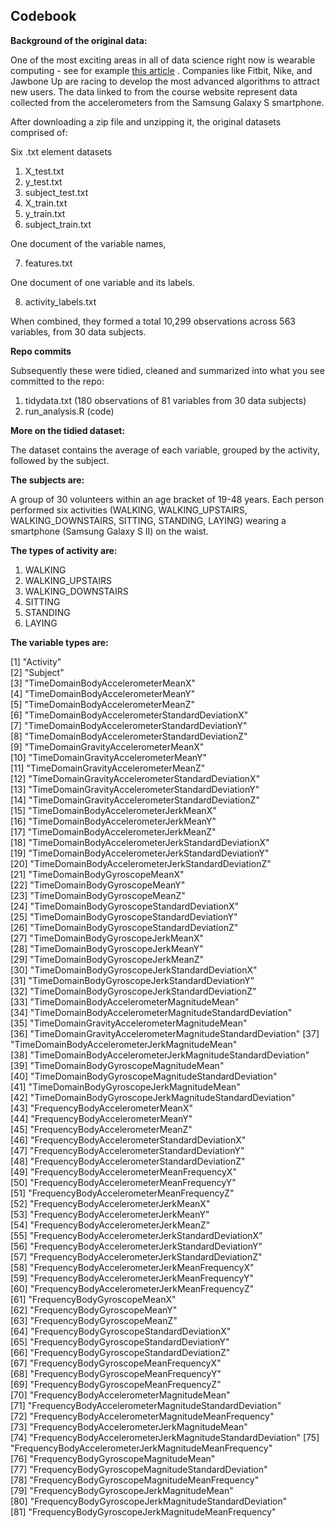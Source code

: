 ## Codebook

**Background of the original data:**

One of the most exciting areas in all of data science right now is wearable computing - see for example [this article](http://www.insideactivitytracking.com/data-science-activity-tracking-and-the-battle-for-the-worlds-top-sports-brand/) . Companies like Fitbit, Nike, and Jawbone Up are racing to develop the most advanced algorithms to attract new users. The data linked to from the course website represent data collected from the accelerometers from the Samsung Galaxy S smartphone. 

After downloading a zip file and unzipping it, the original datasets comprised of: 

Six .txt element datasets 
1. X_test.txt
2. y_test.txt
3. subject_test.txt
4. X_train.txt
5. y_train.txt
6. subject_train.txt

One document of the variable names, 

7. features.txt

One document of one variable and its labels.

8. activity_labels.txt

When combined, they formed a total 10,299 observations across 563 variables, from 30 data subjects.

**Repo commits**

Subsequently these were tidied, cleaned and summarized into what you see committed to the repo:

1. tidydata.txt (180 observations of 81 variables from 30 data subjects)
2. run_analysis.R (code)

**More on the tidied dataset:**

The dataset contains the average of each variable, grouped by the activity, followed by the subject.

**The subjects are:**

A group of 30 volunteers within an age bracket of 19-48 years. 
Each person performed six activities (WALKING, WALKING_UPSTAIRS, WALKING_DOWNSTAIRS, SITTING, STANDING, LAYING) wearing a smartphone (Samsung Galaxy S II) on the waist.

**The types of activity are:**

1. WALKING
2. WALKING_UPSTAIRS
3. WALKING_DOWNSTAIRS
4. SITTING
5. STANDING
6. LAYING

**The variable types are:**

[1] "Activity"                                                 
[2] "Subject"                                                  
[3] "TimeDomainBodyAccelerometerMeanX"                         
[4] "TimeDomainBodyAccelerometerMeanY"                         
[5] "TimeDomainBodyAccelerometerMeanZ"                         
[6] "TimeDomainBodyAccelerometerStandardDeviationX"            
[7] "TimeDomainBodyAccelerometerStandardDeviationY"            
[8] "TimeDomainBodyAccelerometerStandardDeviationZ"            
[9] "TimeDomainGravityAccelerometerMeanX"                      
[10] "TimeDomainGravityAccelerometerMeanY"                      
[11] "TimeDomainGravityAccelerometerMeanZ"                      
[12] "TimeDomainGravityAccelerometerStandardDeviationX"         
[13] "TimeDomainGravityAccelerometerStandardDeviationY"         
[14] "TimeDomainGravityAccelerometerStandardDeviationZ"         
[15] "TimeDomainBodyAccelerometerJerkMeanX"                     
[16] "TimeDomainBodyAccelerometerJerkMeanY"                     
[17] "TimeDomainBodyAccelerometerJerkMeanZ"                     
[18] "TimeDomainBodyAccelerometerJerkStandardDeviationX"        
[19] "TimeDomainBodyAccelerometerJerkStandardDeviationY"        
[20] "TimeDomainBodyAccelerometerJerkStandardDeviationZ"        
[21] "TimeDomainBodyGyroscopeMeanX"                             
[22] "TimeDomainBodyGyroscopeMeanY"                             
[23] "TimeDomainBodyGyroscopeMeanZ"                             
[24] "TimeDomainBodyGyroscopeStandardDeviationX"                
[25] "TimeDomainBodyGyroscopeStandardDeviationY"                
[26] "TimeDomainBodyGyroscopeStandardDeviationZ"                
[27] "TimeDomainBodyGyroscopeJerkMeanX"                         
[28] "TimeDomainBodyGyroscopeJerkMeanY"                         
[29] "TimeDomainBodyGyroscopeJerkMeanZ"                         
[30] "TimeDomainBodyGyroscopeJerkStandardDeviationX"            
[31] "TimeDomainBodyGyroscopeJerkStandardDeviationY"            
[32] "TimeDomainBodyGyroscopeJerkStandardDeviationZ"            
[33] "TimeDomainBodyAccelerometerMagnitudeMean"                 
[34] "TimeDomainBodyAccelerometerMagnitudeStandardDeviation"    
[35] "TimeDomainGravityAccelerometerMagnitudeMean"              
[36] "TimeDomainGravityAccelerometerMagnitudeStandardDeviation" 
[37] "TimeDomainBodyAccelerometerJerkMagnitudeMean"             
[38] "TimeDomainBodyAccelerometerJerkMagnitudeStandardDeviation"
[39] "TimeDomainBodyGyroscopeMagnitudeMean"                     
[40] "TimeDomainBodyGyroscopeMagnitudeStandardDeviation"        
[41] "TimeDomainBodyGyroscopeJerkMagnitudeMean"                 
[42] "TimeDomainBodyGyroscopeJerkMagnitudeStandardDeviation"    
[43] "FrequencyBodyAccelerometerMeanX"                          
[44] "FrequencyBodyAccelerometerMeanY"                          
[45] "FrequencyBodyAccelerometerMeanZ"                          
[46] "FrequencyBodyAccelerometerStandardDeviationX"             
[47] "FrequencyBodyAccelerometerStandardDeviationY"             
[48] "FrequencyBodyAccelerometerStandardDeviationZ"             
[49] "FrequencyBodyAccelerometerMeanFrequencyX"                 
[50] "FrequencyBodyAccelerometerMeanFrequencyY"                 
[51] "FrequencyBodyAccelerometerMeanFrequencyZ"                 
[52] "FrequencyBodyAccelerometerJerkMeanX"                      
[53] "FrequencyBodyAccelerometerJerkMeanY"                      
[54] "FrequencyBodyAccelerometerJerkMeanZ"                      
[55] "FrequencyBodyAccelerometerJerkStandardDeviationX"         
[56] "FrequencyBodyAccelerometerJerkStandardDeviationY"         
[57] "FrequencyBodyAccelerometerJerkStandardDeviationZ"         
[58] "FrequencyBodyAccelerometerJerkMeanFrequencyX"             
[59] "FrequencyBodyAccelerometerJerkMeanFrequencyY"             
[60] "FrequencyBodyAccelerometerJerkMeanFrequencyZ"             
[61] "FrequencyBodyGyroscopeMeanX"                              
[62] "FrequencyBodyGyroscopeMeanY"                              
[63] "FrequencyBodyGyroscopeMeanZ"                              
[64] "FrequencyBodyGyroscopeStandardDeviationX"                 
[65] "FrequencyBodyGyroscopeStandardDeviationY"                 
[66] "FrequencyBodyGyroscopeStandardDeviationZ"                 
[67] "FrequencyBodyGyroscopeMeanFrequencyX"                     
[68] "FrequencyBodyGyroscopeMeanFrequencyY"                     
[69] "FrequencyBodyGyroscopeMeanFrequencyZ"                     
[70] "FrequencyBodyAccelerometerMagnitudeMean"                  
[71] "FrequencyBodyAccelerometerMagnitudeStandardDeviation"     
[72] "FrequencyBodyAccelerometerMagnitudeMeanFrequency"         
[73] "FrequencyBodyAccelerometerJerkMagnitudeMean"              
[74] "FrequencyBodyAccelerometerJerkMagnitudeStandardDeviation" 
[75] "FrequencyBodyAccelerometerJerkMagnitudeMeanFrequency"     
[76] "FrequencyBodyGyroscopeMagnitudeMean"                      
[77] "FrequencyBodyGyroscopeMagnitudeStandardDeviation"         
[78] "FrequencyBodyGyroscopeMagnitudeMeanFrequency"             
[79] "FrequencyBodyGyroscopeJerkMagnitudeMean"                  
[80] "FrequencyBodyGyroscopeJerkMagnitudeStandardDeviation"     
[81] "FrequencyBodyGyroscopeJerkMagnitudeMeanFrequency" 
